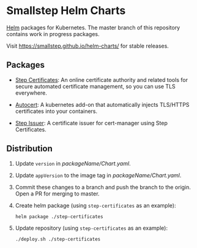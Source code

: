 # Smallstep Helm Charts

[Helm](https://helm.sh) packages for Kubernetes. The master branch of this
repository contains work in progress packages.

Visit https://smallstep.github.io/helm-charts/ for stable releases.

## Packages

* [Step Certificates](./step-certificates/README.md): An online certificate authority and
  related tools for secure automated certificate management, so you can use TLS
  everywhere.

* [Autocert](./autocert/README.md): A kubernetes add-on that automatically
  injects TLS/HTTPS certificates into your containers.

* [Step Issuer](./step-issuer/README.md): A certificate issuer for cert-manager
  using Step Certificates.

## Distribution

1. Update `version` in _packageName/Chart.yaml_.

2. Update `appVersion` to the image tag in _packageName/Chart.yaml_.

3. Commit these changes to a branch and push the branch to the origin. 
Open a PR for merging to master.

4. Create helm package (using `step-certificates` as an example):

   ```sh
   helm package ./step-certificates
   ```

5. Update repository (using `step-certificates` as an example):

   ```sh
   ./deploy.sh ./step-certificates
   ```
